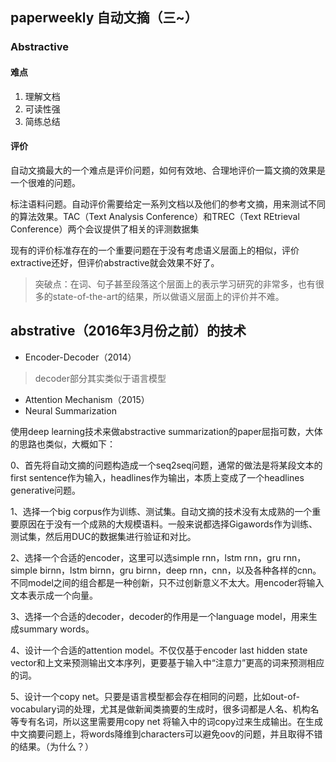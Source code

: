 ## paperweekly 自动文摘（三~）

### Abstractive ###

#### 难点 ####

1. 理解文档
1. 可读性强
1. 简练总结

#### 评价 ####

自动文摘最大的一个难点是评价问题，如何有效地、合理地评价一篇文摘的效果是一个很难的问题。

标注语料问题。自动评价需要给定一系列文档以及他们的参考文摘，用来测试不同的算法效果。TAC（Text Analysis Conference）和TREC（Text REtrieval Conference）两个会议提供了相关的评测数据集

现有的评价标准存在的一个重要问题在于没有考虑语义层面上的相似，评价extractive还好，但评价abstractive就会效果不好了。

> 突破点：在词、句子甚至段落这个层面上的表示学习研究的非常多，也有很多的state-of-the-art的结果，所以做语义层面上的评价并不难。


## abstrative（2016年3月份之前）的技术 ##

- Encoder-Decoder（2014）
> decoder部分其实类似于语言模型

- Attention Mechanism（2015）
- Neural Summarization

使用deep learning技术来做abstractive summarization的paper屈指可数，大体的思路也类似，大概如下：

0、首先将自动文摘的问题构造成一个seq2seq问题，通常的做法是将某段文本的first sentence作为输入，headlines作为输出，本质上变成了一个headlines generative问题。

1、选择一个big corpus作为训练、测试集。自动文摘的技术没有太成熟的一个重要原因在于没有一个成熟的大规模语料。一般来说都选择Gigawords作为训练、测试集，然后用DUC的数据集进行验证和对比。

2、选择一个合适的encoder，这里可以选simple rnn，lstm rnn，gru rnn，simple birnn，lstm birnn，gru birnn，deep rnn，cnn，以及各种各样的cnn。不同model之间的组合都是一种创新，只不过创新意义不太大。用encoder将输入文本表示成一个向量。

3、选择一个合适的decoder，decoder的作用是一个language model，用来生成summary words。

4、设计一个合适的attention model。不仅仅基于encoder last hidden state vector和上文来预测输出文本序列，更要基于输入中“注意力”更高的词来预测相应的词。

5、设计一个copy net。只要是语言模型都会存在相同的问题，比如out-of-vocabulary词的处理，尤其是做新闻类摘要的生成时，很多词都是人名、机构名等专有名词，所以这里需要用copy net 将输入中的词copy过来生成输出。在生成中文摘要问题上，将words降维到characters可以避免oov的问题，并且取得不错的结果。（为什么？）
